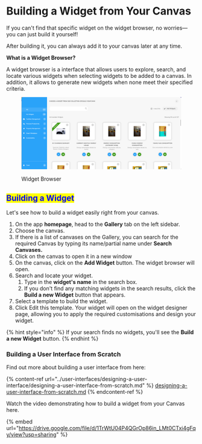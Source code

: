# Building a Widget from Your Canvas

If you can't find that specific widget on the widget browser, no worries—you can just build it yourself!

After building it, you can always add it to your canvas later at any time.

**What is a Widget Browser?**

A widget browser is a interface that allows users to explore, search, and locate various widgets when selecting widgets to be added to a canvas. In addition, it allows to generate new widgets when none meet their specified criteria.

<figure><img src="../.gitbook/assets/LC_Building a Widget from Your Canvas_s1.png" alt=""><figcaption><p>Widget Browser</p></figcaption></figure>

## <mark style="color:blue;">Building a Widget</mark>

Let's see how to build a widget easily right from your canvas.

1. On the app **homepage**, head to the **Gallery** tab on the left sidebar.
2. Choose the canvas.
3. If there is a list of canvases on the Gallery, you can search for the required Canvas by typing its name/partial name under **Search Canvases.**
4. Click on the canvas to open it in a new window
5. On the canvas, click on the **Add Widget** button. The widget browser will open.
6. Search and locate your widget.
   1. Type in the **widget's name** in the search box.
   2. If you don't find any matching widgets in the search results, click the **Build a new Widget** button that appears.
7. Select a template to build the widget.
8. Click Edit this template. Your widget will open on the widget designer page, allowing you to apply the required customisations and design your widget.

{% hint style="info" %}
If your search finds no widgets, you'll see the **Build a new Widget** button.
{% endhint %}

### Building a User Interface from Scratch

Find out more about building a user interface from here:

{% content-ref url="../user-interfaces/designing-a-user-interface/designing-a-user-interface-from-scratch.md" %}
[designing-a-user-interface-from-scratch.md](../user-interfaces/designing-a-user-interface/designing-a-user-interface-from-scratch.md)
{% endcontent-ref %}

Watch the video demonstrating how to build a widget from your Canvas here.

{% embed url="https://drive.google.com/file/d/1TrWtU04P4QGrOp86in_LMt0CTxi4gFqy/view?usp=sharing" %}
